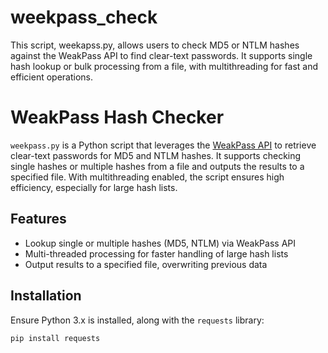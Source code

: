 # weekpass_check
This script, weekapss.py, allows users to check MD5 or NTLM hashes against the WeakPass API to find clear-text passwords. It supports single hash lookup or bulk processing from a file, with multithreading for fast and efficient operations.

# WeakPass Hash Checker

`weekpass.py` is a Python script that leverages the [WeakPass API](https://weakpass.com/) to retrieve clear-text passwords for MD5 and NTLM hashes. It supports checking single hashes or multiple hashes from a file and outputs the results to a specified file. With multithreading enabled, the script ensures high efficiency, especially for large hash lists.

## Features

- Lookup single or multiple hashes (MD5, NTLM) via WeakPass API
- Multi-threaded processing for faster handling of large hash lists
- Output results to a specified file, overwriting previous data

## Installation

Ensure Python 3.x is installed, along with the `requests` library:
```bash
pip install requests
